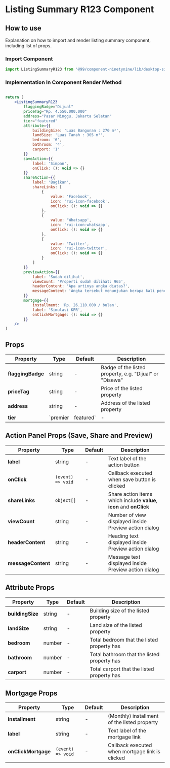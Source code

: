 # Listing Summary R123 Component

## How to use
Explanation on how to import and render listing summary component, including list of props.

### Import Component

```jsx
import ListingSummaryR123 from '@99/component-ninetynine/lib/desktop-site/organisms/listing-feature-r123/ListingFeatureR123.component'
```

### Implementation In Component Render Method
```jsx

return (
    <ListingSummaryR123
        flaggingBadge="Dijual"
        priceTag="Rp. 4.550.000.000"
        address="Pasar Minggu, Jakarta Selatan"
        tier="featured"
        attribute={{
            buildingSize: 'Luas Bangunan : 270 m²',
            landSize: 'Luas Tanah : 305 m²',
            bedroom: '6',
            bathroom: '4',
            carport: '1'
        }}
        saveAction={{
            label: 'Simpan',
            onClick: (): void => {}
        }}
        shareAction={{
            label: 'Bagikan',
            shareLinks: [
                {
                    value: 'Facebook',
                    icon: 'rui-icon-facebook',
                    onClick: (): void => {}
                },
                {
                    value: 'Whatsapp',
                    icon: 'rui-icon-whatsapp',
                    onClick: (): void => {}
                },
                {
                    value: 'Twitter',
                    icon: 'rui-icon-twitter',
                    onClick: (): void => {}
                }
            ]
        }}
        previewAction={{
            label: 'Sudah dilihat',
            viewCount: 'Properti sudah dilihat: 965',
            headerContent: 'Apa artinya angka diatas?',
            messageContent: 'Angka tersebut menunjukan berapa kali pencari properti sudah melihat listing ini di Rumah123.com'
        }}
        mortgage={{
            installment: 'Rp. 26.110.000 / bulan',
            label: 'Simulasi KPR',
            onClickMortgage: (): void => {}
        }}
    />
)
```

## Props

| Property | Type | Default | Description |
|-------|-----------|---------|-----------|
|**flaggingBadge**|string|-|Badge of the listed property, e.g. "Dijual" or "Disewa"|
|**priceTag**|string|-|Price of the listed property|
|**address**|string|-|Address of the listed property|
|**tier**|`premier | featured`|-|Level of the listed property|

## Action Panel Props (Save, Share and Preview)

| Property | Type | Default | Description |
|-------|-----------|---------|-----------|
|**label**|string|-|Text label of the action button|
|**onClick**|`(event) => void`|-|Callback executed when save button is clicked|
|**shareLinks**|`object[]`|-|Share action items which include **value**, **icon** and **onClick**|
|**viewCount**|string|-|Number of view displayed inside Preview action dialog|
|**headerContent**|string|-|Heading text displayed inside Preview action dialog|
|**messageContent**|string|-|Message text displayed inside Preview action dialog|

## Attribute Props

| Property | Type | Default | Description |
|-------|-----------|---------|-----------|
|**buildingSize**|string|-|Building size of the listed property|
|**landSize**|string|-|Land size of the listed property|
|**bedroom**|number|-|Total bedroom that the listed property has|
|**bathroom**|number|-|Total bathroom that the listed property has|
|**carport**|number|-|Total carport that the listed property has|

## Mortgage Props

| Property | Type | Default | Description |
|-------|-----------|---------|-----------|
|**installment**|string|-|(Monthly) installment of the listed property|
|**label**|string|-|Text label of the mortgage link|
|**onClickMortgage**|`(event) => void`|-|Callback executed when mortgage link is clicked|
